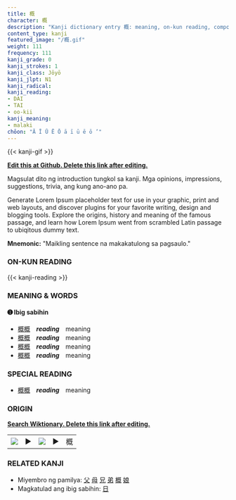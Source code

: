 ```yaml
---
title: 概
character: 概
description: "Kanji dictionary entry 概: meaning, on-kun reading, compounds, origin, related kanji"
content_type: kanji
featured_image: "/概.gif"
weight: 111
frequency: 111
kanji_grade: 0
kanji_strokes: 1
kanji_class: Jōyō
kanji_jlpt: N1
kanji_radical: 
kanji_reading: 
- DAI
- TAI
- oo-kii
kanji_meaning:
- malaki
chōon: "Ā Ī Ū Ē Ō ā ī ū ē ō ’"
---
```

[//]: # (Don't edit the line below. Kanji animated GIF code is automatically generated.)
{{< kanji-gif >}}

[//]: # (Edit below this line.)

**[Edit this at Github. Delete this link after editing.](https://github.com/tim0g/tim/tree/main/content/kanji/概/index.md)**

Magsulat dito ng introduction tungkol sa kanji. Mga opinions, impressions, suggestions, trivia, ang kung ano-ano pa.

Generate Lorem Ipsum placeholder text for use in your graphic, print and web layouts, and discover plugins for your favorite writing, design and blogging tools. Explore the origins, history and meaning of the famous passage, and learn how Lorem Ipsum went from scrambled Latin passage to ubiqitous dummy text.
 
**Mnemonic:** "Maikling sentence na makakatulong sa pagsaulo."

### ON-KUN READING

[//]: # (Don't edit the line below. ON-KUN READING code is automatically generated.)
{{< kanji-reading >}}

### MEANING & WORDS

#### ➊ **Ibig sabihin**
  - [概](../概)[概](../概)　***reading***　meaning
  - [概](../概)[概](../概)　***reading***　meaning
  - [概](../概)[概](../概)　***reading***　meaning
  - [概](../概)[概](../概)　***reading***　meaning

### SPECIAL READING
  - [概](../概)[概](../概)　***reading***　meaning

### ORIGIN

**[Search Wiktionary. Delete this link after editing.](https://wiktionary.org/wiki/概)**
<table class="kanji-table"><tr><td>
<img src="60px-概-bronze.svg.png">
</td><td>▶</td><td>
<img src="60px-概-oracle.svg.png">
</td><td>▶</td>
<td class="kanji-origin">概</td>
</tr></table>

### RELATED KANJI
- Miyembro ng pamilya: [父](../父) [母](../母) [兄](../兄) [弟](../弟) [概](../概) [娘](../娘)
- Magkatulad ang ibig sabihin: [日](../日)
